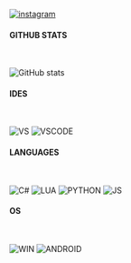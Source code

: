 [![instagram](https://img.shields.io/badge/Instagram-E4405F?style=for-the-badge&logo=instagram&logoColor=white)](https://www.instagram.com/_ramon_sd/)
<br>

#### **GITHUB STATS**
<br>

![GitHub stats](https://github-readme-stats.vercel.app/api?username=Ramon-Sd&show_icons=true&theme=radical)
<br>

#### **IDES**
<br>

![VS](https://img.shields.io/badge/Visual_Studio-5C2D91?style=for-the-badge&logo=visual%20studio&logoColor=white)
![VSCODE](https://img.shields.io/badge/Visual_Studio_Code-0078D4?style=for-the-badge&logo=visual%20studio%20code&logoColor=white)
<br>

#### **LANGUAGES**
<br>

![C#](https://img.shields.io/badge/C%23-239120?style=for-the-badge&logo=c-sharp&logoColor=white)
![LUA](https://img.shields.io/badge/Lua-2C2D72?style=for-the-badge&logo=lua&logoColor=white)
![PYTHON](https://img.shields.io/badge/Python-14354C?style=for-the-badge&logo=python&logoColor=white)
![JS](https://img.shields.io/badge/JavaScript-323330?style=for-the-badge&logo=javascript&logoColor=F7DF1E)

#### **OS**
<br>

![WIN](https://img.shields.io/badge/Windows-0078D6?style=for-the-badge&logo=windows&logoColor=white)
![ANDROID](https://img.shields.io/badge/Android-3DDC84?style=for-the-badge&logo=android&logoColor=white)
